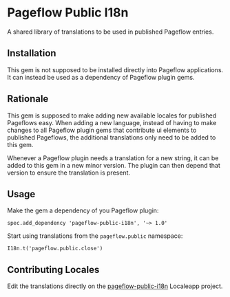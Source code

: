 # Pageflow Public I18n

A shared library of translations to be used in published Pageflow
entries.

## Installation

This gem is not supposed to be installed directly into Pageflow
applications. It can instead be used as a dependency of Pageflow
plugin gems.

## Rationale

This gem is supposed to make adding new available locales for
published Pageflows easy. When adding a new language, instead of
having to make changes to all Pageflow plugin gems that contribute ui
elements to published Pageflows, the additional translations only need
to be added to this gem.

Whenever a Pageflow plugin needs a translation for a new string, it
can be added to this gem in a new minor version. The plugin can then
depend that version to ensure the translation is present.

## Usage

Make the gem a dependency of you Pageflow plugin:

    spec.add_dependency 'pageflow-public-i18n', '~> 1.0'

Start using translations from the `pageflow.public` namespace:

    I18n.t('pageflow.public.close')

## Contributing Locales

Edit the translations directly on the
[pageflow-public-i18n](http://www.localeapp.com/projects/public?search=tf/pageflow-public-i18n)
Localeapp project.
